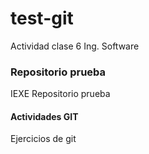 # test-git
Actividad clase 6 Ing. Software

### Repositorio prueba

IEXE Repositorio prueba 

#### Actividades GIT

Ejercicios de git
